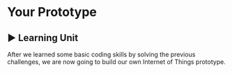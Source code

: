 # Your Prototype

## ▶ Learning Unit

After we learned some basic coding skills by solving the previous challenges, we are now going to build our own Internet of Things prototype.

